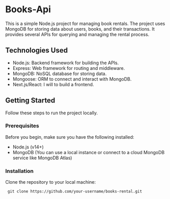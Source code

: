# Books-Api

This is a simple Node.js project for managing book rentals. The project uses MongoDB for storing data about users, books, and their transactions. It provides several APIs for querying and managing the rental process.

## Technologies Used
 * Node.js: Backend framework for building the APIs.
 * Express: Web framework for routing and middleware.
 * MongoDB: NoSQL database for storing data.
 * Mongoose: ORM to connect and interact with MongoDB.
 * Next.js/React: I will to build a frontend.

## Getting Started
Follow these steps to run the project locally.

### Prerequisites
Before you begin, make sure you have the following installed:

* Node.js (v14+)
* MongoDB (You can use a local instance or connect to a cloud MongoDB service like MongoDB Atlas)

### Installation
Clone the repository to your local machine:

``` git clone https://github.com/your-username/books-rental.git```


